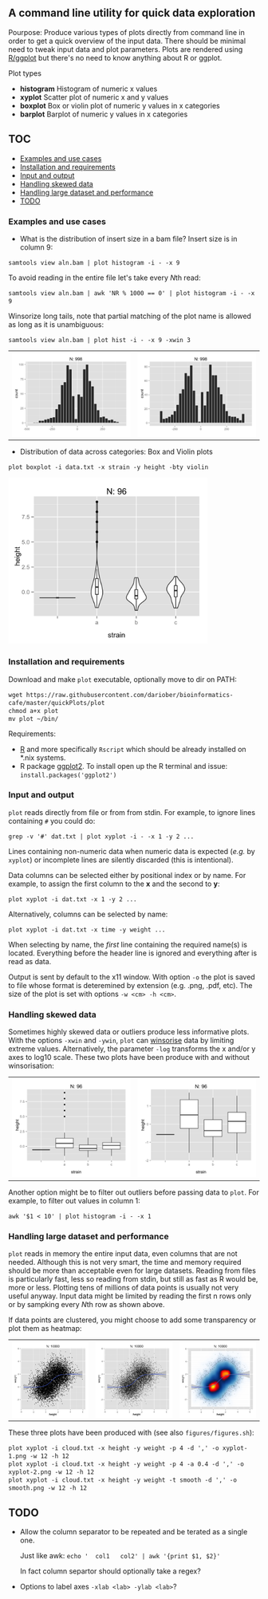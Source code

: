## A command line utility for quick data exploration

Pourpose: Produce various types of plots directly from command line in order to get a quick overview of the input data. There should be minimal need to tweak input data and plot parameters.
Plots are rendered using [R/ggplot](http://ggplot2.org/) but there's no need to know anything about R or ggplot.

Plot types

* **histogram** Histogram of numeric x values
* **xyplot** Scatter plot of numeric x and y values
* **boxplot** Box or violin plot of numeric y values in x categories
* **barplot** Barplot of numeric y values in x categories

## TOC

* [Examples and use cases](#examples-and-use-cases)
* [Installation and requirements](#installation-and-requirements)
* [Input and output](#input-and-output)
* [Handling skewed data](#handling-skewed-data)
* [Handling large dataset and performance](#handling-large-dataset-and-performance)
* [TODO](#todo)


### Examples and use cases

* What is the distribution of insert size in a bam file? Insert size is in column 9:

```
samtools view aln.bam | plot histogram -i - -x 9
```

To avoid reading in the entire file let's take every *N*th read:

```
samtools view aln.bam | awk 'NR % 1000 == 0' | plot histogram -i - -x 9
```

Winsorize long tails, note that partial matching of the plot name is allowed
as long as it is unambiguous:

```
samtools view aln.bam | plot hist -i - -x 9 -xwin 3
```

|||
:-------------------------:|:-------------------------:
<img src="figures/hist.png" width="350">  |  <img src="figures/hist-win.png" width="350">

* Distribution of data across categories: Box and Violin plots

```
plot boxplot -i data.txt -x strain -y height -bty violin
```

<img src="figures/violin.png" width="400">

### Installation and requirements

Download and make `plot` executable, optionally move to dir on PATH:

```
wget https://raw.githubusercontent.com/dariober/bioinformatics-cafe/master/quickPlots/plot
chmod a+x plot
mv plot ~/bin/
```

Requirements:

* [R](https://cran.r-project.org/) and more specifically `Rscript` which should be already installed on *.nix systems.
* R package [ggplot2](http://ggplot2.org/). To install open up the R terminal and issue: `install.packages('ggplot2')`

### Input and output

`plot` reads directly from file or from from stdin. For example, to ignore lines containing `#` you could do:

```
grep -v '#' dat.txt | plot xyplot -i - -x 1 -y 2 ...
```

Lines containing non-numeric data when numeric data is expected (*e.g.* by `xyplot`) or incomplete
lines are silently discarded (this is intentional).

Data columns can be selected either by positional index or by name.
For example, to assign the first column to the **x** and the second to **y**:

```
plot xyplot -i dat.txt -x 1 -y 2 ...
```

Alternatively, columns can be selected by name:

```
plot xyplot -i dat.txt -x time -y weight ...
```

When selecting by name, the *first* line containing the required name(s) is located. Everything before the header line
is ignored and everything after is read as data.

Output is sent by default to the x11 window.
With option `-o` the plot is saved to file whose format is deteremined by extension (e.g. .png, .pdf, etc).
The size of the plot is set with options `-w <cm> -h <cm>`.

### Handling skewed data

Sometimes highly skewed data or outliers produce less informative plots.
With the options `-xwin` and `-ywin`, `plot` can [winsorise](https://en.wikipedia.org/wiki/Winsorising) data by limiting extreme values.
Alternatively, the parameter `-log` transforms the x and/or y axes to log10 scale.
These two plots have been produce with and without winsorisation:

|||
:----------:|:---------:
<img src="figures/boxplot.png" width="350">  |  <img src="figures/boxplot-ywin.png" width="350">

Another option might be to filter out outliers before passing data to `plot`. For example, to filter out values in column 1:

```
awk '$1 < 10' | plot histogram -i - -x 1 
```

### Handling large dataset and performance

`plot` reads in memory the entire input data, even columns that are not needed.
Although this is not very smart, the time and memory required should be more than acceptable even for large datasets.
Reading from files is particularly fast, less so reading from stdin, but still as fast as R would be, more or less. 
Plotting tens of millions of data points is usually not very useful anyway. Input data might be limited by reading the first n rows only
or by sampking every *N*th row as shown above.

If data points are clustered, you might choose to add some transparency or plot them as heatmap:

||||
:-------------------------:|:-------------------------:|:----|
<img src="figures/xyplot-1.png" width="350">  | <img src="figures/xyplot-2.png" width="350">| <img src="figures/smooth.png" width="350">

These three plots have been produced with (see also `figures/figures.sh`):

```
plot xyplot -i cloud.txt -x height -y weight -p 4 -d ',' -o xyplot-1.png -w 12 -h 12
plot xyplot -i cloud.txt -x height -y weight -p 4 -a 0.4 -d ',' -o xyplot-2.png -w 12 -h 12
plot xyplot -i cloud.txt -x height -y weight -t smooth -d ',' -o smooth.png -w 12 -h 12
```

## TODO

* Allow the column separator to be repeated and be terated as a single one. 

  Just like awk: `echo '  col1   col2' | awk '{print $1, $2}'`
  
  In fact column separtor should optionally take a regex?

* Options to label axes `-xlab <lab> -ylab <lab>`?
